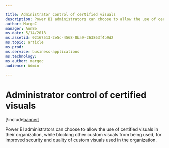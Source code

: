 ```yaml
---

title: Administrator control of certified visuals
description: Power BI administrators can choose to allow the use of certified visuals in their organization, while blocking other custom visuals from being used, for improved security and quality of custom visuals used in the organization.
author: MargoC
manager: AnnBe
ms.date: 5/14/2018
ms.assetid: 02167513-2e5c-4568-8ba9-263863f4b9d2
ms.topic: article
ms.prod: 
ms.service: business-applications
ms.technology: 
ms.author: margoc
audience: Admin

---
```

#  Administrator control of certified visuals




[!include[banner](../../../../includes/banner.md)]

Power BI administrators can choose to allow the use of certified visuals in
their organization, while blocking other custom visuals from being used, for
improved security and quality of custom visuals used in the organization.
